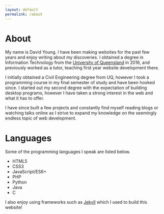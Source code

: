 ```yaml
---
layout: default
permalink: /about
---
```

# About

My name is David Young. I have been making websites for the past few years and enjoy writing about my discoveries. I obtained a degree in Information Technology from the [University of Queensland](http://uq.edu.au) in 2016, and previously worked as a tutor, teaching first year website development there.

I initially obtained a Civil Engineering degree from UQ, however I took a programming course in my final semester of study and have been hooked since. I started out my second degree with the expectation of building desktop programs, however I have taken a strong interest in the web and what it has to offer.

I have since built a few projects and constantly find myself reading blogs or watching talks online as I strive to expand my knowledge on the seemingly endless topic of web development.

# Languages

Some of the programming languages I speak are listed below.
* HTML5
* CSS3
* JavaScript/ES6+
* PHP
* Python
* Java
* C

I also enjoy using frameworks such as [Jekyll](https://jekyllrb.com/) which I used to build this website!
